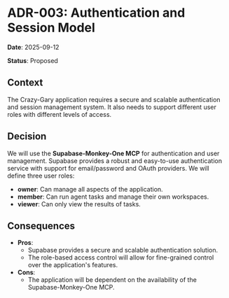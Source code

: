 # ADR-003: Authentication and Session Model

**Date**: 2025-09-12

**Status**: Proposed

## Context

The Crazy-Gary application requires a secure and scalable authentication and session management system. It also needs to support different user roles with different levels of access.

## Decision

We will use the **Supabase-Monkey-One MCP** for authentication and user management. Supabase provides a robust and easy-to-use authentication service with support for email/password and OAuth providers. We will define three user roles:

*   **owner**: Can manage all aspects of the application.
*   **member**: Can run agent tasks and manage their own workspaces.
*   **viewer**: Can only view the results of tasks.

## Consequences

*   **Pros**:
    *   Supabase provides a secure and scalable authentication solution.
    *   The role-based access control will allow for fine-grained control over the application's features.
*   **Cons**:
    *   The application will be dependent on the availability of the Supabase-Monkey-One MCP.


